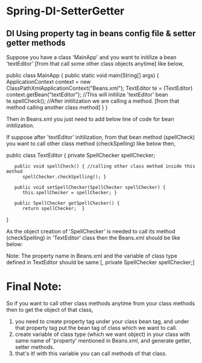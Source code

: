 # Spring-DI-SetterGetter
DI Using property tag in beans config file &amp; setter getter methods
------------------------------	
Suppose you have a class 'MainApp' and you want to initilize a bean 'textEditor' [from that call some other class objects anytime] like below, 

public class MainApp {
 public static void main(String[] args) {
      ApplicationContext context = new ClassPathXmlApplicationContext("Beans.xml");
      TextEditor te = (TextEditor) context.getBean("textEditor");  //This will initilize 'textEditor' bean
	  te.spellCheck();   //After initilization we are calling a method. [from that method calling another class method]
   }
} 
   
Then in Beans.xml you just need to add below line of code for bean initilization.
	<bean id = "textEditor" class = "com.tpoint.TextEditor">    

If suppose after 'textEditor' initilization, from that bean method (spellCheck) you want to call other class method (checkSpelling) like below then,

public class TextEditor {
     private SpellChecker spellChecker;
	 
	   public void spellCheck() { //calling other class method inside this method
	      spellChecker.checkSpelling(); }  
	   
	   public void setSpellChecker(SpellChecker spellChecker) {
	      this.spellChecker = spellChecker; }

	   public SpellChecker getSpellChecker() {
	      return spellChecker;	}
}	   

As the object creation of 	'SpellChecker' is needed to call its method (checkSpelling) in 'TextEditor' class then the Beans.xml should be like below:
	<bean id = "textEditor" class = "com.tpoint.TextEditor">
	  	<property name = "spellChecker">
         <bean id = "spellChecker" class = "com.tpoint.SpellChecker"/>
        </property>      
    </bean>
	
Note: The property name in Beans.xml and the variable of class type defined in TextEditor should be same [<property name = "spellChecker">, private SpellChecker spellChecker;]	

# Final Note: 
So if you want to call other class methods anytime from your class methods then to get the object of that class, 
1) you need to create property tag under your class bean tag, and under that property tag put the bean tag of class which we want to call. 
2) create variable of class type (which we want object) in your class with same name of 'property' mentioned in Beans.xml, and generate getter, setter methods.
3) that's it! with this variable you can call methods of that class.
